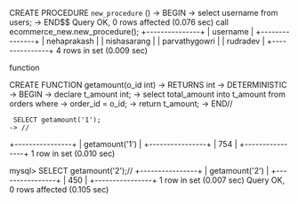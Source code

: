  CREATE PROCEDURE `new_procedure` ()
    -> BEGIN
    -> select username from users;
    -> END$$
Query OK, 0 rows affected (0.076 sec)
 call ecommerce_new.new_procedure();
+---------------+
| username      |
+---------------+
| nehaprakash   |
| nishasarang   |
| parvathygowri |
| rudradev      |
+---------------+
4 rows in set (0.009 sec)

function

 CREATE FUNCTION getamount(o_id int)
    ->    RETURNS int
    ->    DETERMINISTIC
    ->    BEGIN
    ->       declare t_amount int;
    ->       select total_amount into t_amount from orders where
    ->    order_id = o_id;
    ->          return t_amount;
    ->    END//

     SELECT getamount('1');
    -> //
+----------------+
| getamount('1') |
+----------------+
|            754 |
+----------------+
1 row in set (0.010 sec)

mysql> SELECT getamount('2');//
+----------------+
| getamount('2') |
+----------------+
|            450 |
+----------------+
1 row in set (0.007 sec)
Query OK, 0 rows affected (0.105 sec)
